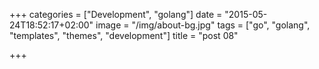 +++
categories = ["Development", "golang"]
date = "2015-05-24T18:52:17+02:00"
image = "/img/about-bg.jpg"
tags = ["go", "golang", "templates", "themes", "development"]
title = "post 08"

+++

